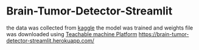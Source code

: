 # Brain-Tumor-Detector-Streamlit

the data was collected from [kaggle](https://www.kaggle.com/navoneel/brain-mri-images-for-brain-tumor-detection)
the model was trained and weights file was downloaded using [Teachable machine Platform](https://teachablemachine.withgoogle.com/)
https://brain-tumor-detector-streamlit.herokuapp.com/
